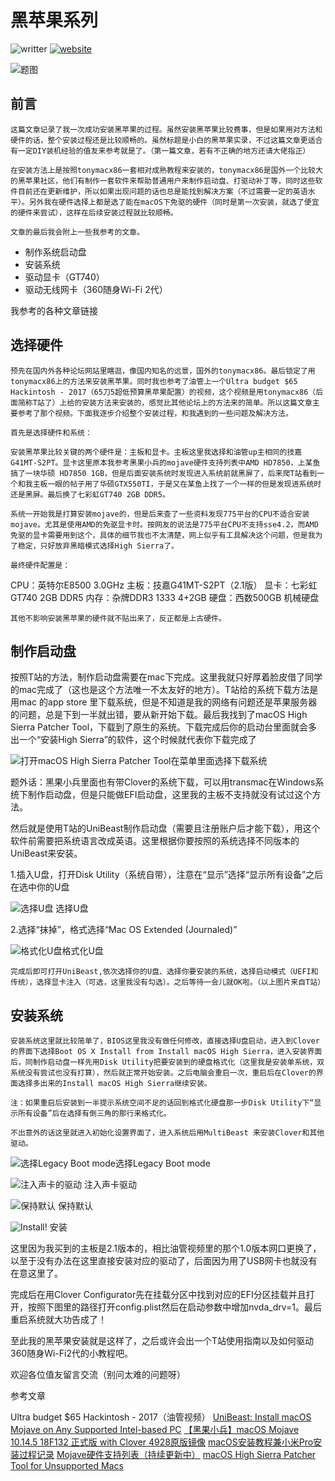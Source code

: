 # 黑苹果系列
![writter](https://img.shields.io/badge/%E4%BD%9C%E8%80%85-zwiss%20cai-brightgreen)
[![website](https://img.shields.io/badge/%E9%A6%96%E5%8F%91-%E4%BB%80%E4%B9%88%E5%80%BC%E5%BE%97%E4%B9%B0-red)](https://post.smzdm.com/p/a5k6q4dl/)



![题图](https://qna.smzdm.com/201907/16/5d2d459320ee16660.jpg_fo742.jpg)
## 前言
    这篇文章记录了我一次成功安装黑苹果的过程。虽然安装黑苹果比较费事，但是如果用对方法和硬件的话，整个安装过程还是比较顺畅的。虽然标题是小白的黑苹果实录，不过这篇文章更适合有一定DIY装机经验的值友来参考就是了。（第一篇文章，若有不正确的地方还请大佬指正）

    在安装方法上是按照tonymacx86一套相对成熟教程来安装的，tonymacx86是国外一个比较大的黑苹果社区，他们有制作一套软件来帮助普通用户来制作启动盘、打驱动补丁等，同时这些软件目前还在更新维护，所以如果出现问题的话也总是能找到解决方案（不过需要一定的英语水平）。另外我在硬件选择上都是选了能在macOS下免驱的硬件（同时是第一次安装，就选了便宜的硬件来尝试），这样在后续安装过程就比较顺畅。

    文章的最后我会附上一些我参考的文章。

* 制作系统启动盘
* 安装系统
* 驱动显卡（GT740）
* 驱动无线网卡（360随身Wi-Fi 2代）

我参考的各种文章链接

## 选择硬件


    预先在国内外各种论坛网站里瞎逛，像国内知名的远景，国外的tonymacx86。最后锁定了用tonymacx86上的方法来安装黑苹果。同时我也参考了油管上一个Ultra budget $65 Hackintosh - 2017（65刀5超低预算黑苹果配置）的视频，这个视频是用tonymacx86（后面简称T站了）上给的安装方法来安装的，感觉比其他论坛上的方法来的简单。所以这篇文章主要参考了那个视频。下面我逐步介绍整个安装过程，和我遇到的一些问题及解决方法。

    首先是选择硬件和系统：

    安装黑苹果比较关键的两个硬件是：主板和显卡。主板这里我选择和油管up主相同的技嘉G41MT-S2PT。显卡这里原本我参考黑果小兵的mojave硬件支持列表中AMD HD7850，上某鱼搞了一块华硕 HD7850 1GB，但是后面安装系统时发现进入系统前就黑屏了，后来爬T站看到一个和我主板一眼的帖子用了华硕GTX550TI，于是又在某鱼上找了一个一样的但是发现进系统时还是黑屏。最后换了七彩虹GT740 2GB DDR5。

    系统一开始我是打算安装mojave的，但是后来查了一些资料发现775平台的CPU不适合安装mojave。尤其是使用AMD的免驱显卡时。按网友的说法是775平台CPU不支持sse4.2，而AMD免驱的显卡需要用到这个，具体的细节我也不太清楚，网上似乎有工具解决这个问题，但是我为了稳定，只好放弃黑暗模式选择High Sierra了。

    最终硬件配置是：

CPU：英特尔E8500 3.0GHz
主板：技嘉G41MT-S2PT（2.1版）
显卡：七彩虹GT740 2GB DDR5
内存：杂牌DDR3 1333 4+2GB
硬盘：西数500GB 机械硬盘

    其他不影响安装黑苹果的硬件就不贴出来了，反正都是上古硬件。

## 制作启动盘
按照T站的方法，制作启动盘需要在mac下完成。这里我就只好厚着脸皮借了同学的mac完成了（这也是这个方法唯一不太友好的地方）。T站给的系统下载方法是用mac 的app store 里下载系统，但是不知道是我的网络有问题还是苹果服务器的问题，总是下到一半就出错，要从新开始下载。最后我找到了macOS High Sierra Patcher Tool，下载到了原生的系统。下载完成后你的启动台里面就会多出一个“安装High Sierra”的软件，这个时候就代表你下载完成了

![打开macOS High Sierra Patcher Tool在菜单里面选择下载系统](http://dosdude1.com/highsierra/tutorialimages/downloadMacOS.png)

题外话：黑果小兵里面也有带Clover的系统下载，可以用transmac在Windows系统下制作启动盘，但是只能做EFI启动盘，这里我的主板不支持就没有试过这个方法。

然后就是使用T站的UniBeast制作启动盘（需要且注册账户后才能下载），用这个软件前需要把系统语言改成英语。这里根据你要按照的系统选择不同版本的UniBeast来安装。

1.插入U盘，打开Disk Utility（系统自带），注意在“显示”选择“显示所有设备”之后在选中你的U盘

![选择U盘](https://www.tonymacx86.com/attachments/screen-shot-2016-09-12-at-9-36-54-am-png.210183/)
选择U盘

   2.选择“抹掉”，格式选择“Mac OS Extended (Journaled)”

![格式化U盘](https://www.tonymacx86.com/attachments/screen-shot-2016-09-12-at-9-37-44-am-png.210182/)格式化U盘

    完成后即可打开UniBeast,依次选择你的U盘、选择你要安装的系统，选择启动模式（UEFI和传统），选择显卡注入（可选，这里我没有勾选）。之后等待一会儿就OK啦。（以上图片来自T站）

## 安装系统
    安装系统这里就比较简单了，BIOS这里我没有做任何修改，直接选择U盘启动，进入到Clover的界面下选择Boot OS X Install from Install macOS High Sierra，进入安装界面后，同制作启动盘一样先用Disk Utility把要安装到的硬盘格式化（这里我是安装单系统，双系统没有尝试也没有打算），然后就正常开始安装。之后电脑会重启一次，重启后在Clover的界面选择多出来的Install macOS High Sierra继续安装。

    注：如果重启后安装到一半提示系统空间不足的话回到格式化硬盘那一步Disk Utility下“显示所有设备”后在选择有倒三角的那行来格式化。

    不出意外的话这里就进入初始化设置界面了，进入系统后用MultiBeast 来安装Clover和其他驱动。

![选择Legacy Boot mode](https://www.tonymacx86.com/attachments/screen-shot-2016-09-27-at-10-55-44-am-png.212542/)选择Legacy Boot mode

![注入声卡的驱动](https://qnam.smzdm.com/201907/16/5d2d1990d7a364319.png_e680.jpg)
注入声卡驱动

   

![保持默认](https://qnam.smzdm.com/201907/16/5d2d1990c65099319.png_e680.jpg)
保持默认

![Install!](https://qnam.smzdm.com/201907/16/5d2d19911ed015491.png_e680.jpg)
安装

这里因为我买到的主板是2.1版本的，相比油管视频里的那个1.0版本网口更换了，以至于没有办法在这里直接安装对应的驱动了，后面因为用了USB网卡也就没有在意这里了。

完成后在用Clover Configurator先在挂载分区中找到对应的EFI分区挂载并且打开，按照下图里的路径打开config.plist然后在启动参数中增加nvda_drv=1。最后重启系统就大功告成了！


至此我的黑苹果安装就是这样了，之后或许会出一个T站使用指南以及如何驱动360随身Wi-Fi2代的小教程吧。

欢迎各位值友留言交流（别问太难的问题呀）

参考文章

Ultra budget $65 Hackintosh - 2017（油管视频）
[UniBeast: Install macOS Mojave on Any Supported Intel-based PC](https://www.tonymacx86.com/threads/unibeast-install-macos-mojave-on-any-supported-intel-based-pc.259381/)
[【黑果小兵】macOS Mojave 10.14.5 18F132 正式版 with Clover 4928原版镜像](https://blog.daliansky.net/macOS-Mojave-10.14.5-18F132-official-version-with-Clover-4928-original-image.html)
[macOS安装教程兼小米Pro安装过程记录](https://blog.daliansky.net/MacOS-installation-tutorial-XiaoMi-Pro-installation-process-records.html)
[Mojave硬件支持列表（持续更新中）](https://blog.daliansky.net/Mojave-Hardware-Support-List.html)
[macOS High Sierra Patcher Tool for Unsupported Macs](http://dosdude1.com/highsierra/)